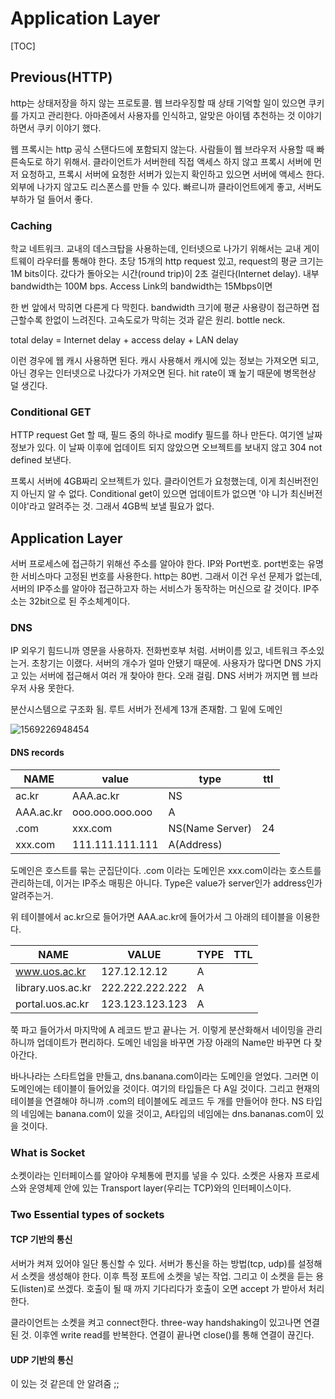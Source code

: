 # Application Layer

[TOC]

## Previous(HTTP)

 http는 상태저장을 하지 않는 프로토콜. 웹 브라우징할 때 상태 기억할 일이 있으면 쿠키를 가지고 관리한다. 아마존에서 사용자를 인식하고, 알맞은 아이템 추천하는 것 이야기하면서 쿠키 이야기 했다.

 웹 프록시는 http 공식 스탠다드에 포함되지 않는다. 사람들이 웹 브라우저 사용할 때 빠른속도로 하기 위해서. 클라이언트가 서버한테 직접 액세스 하지 않고 프록시 서버에 먼저 요청하고, 프록시 서버에 요청한 서버가 있는지 확인하고 있으면 서버에 액세스 한다. 외부에 나가지 않고도 리스폰스를 만들 수 있다. 빠르니까 클라이언트에게 좋고, 서버도 부하가 덜 들어서 좋다.

### Caching

 학교 네트워크. 교내의 데스크탑을 사용하는데, 인터넷으로 나가기 위해서는 교내 게이트웨이 라우터를 통해야 한다. 초당 15개의 http request 있고, request의 평균 크기는 1M bits이다. 갔다가 돌아오는 시간(round trip)이 2초 걸린다(Internet delay). 내부 bandwidth는 100M bps. Access Link의 bandwidth는 15Mbps이면 

 한 번 앞에서 막히면 다른게 다 막힌다. bandwidth 크기에 평균 사용량이 접근하면 접근할수록 한없이 느려진다. 고속도로가 막히는 것과 같은 원리. bottle neck.

 total delay = Internet delay + access delay + LAN delay

 이런 경우에 웹 캐시 사용하면 된다.  캐시 사용해서 캐시에 있는 정보는 가져오면 되고, 아닌 경우는 인터넷으로 나갔다가 가져오면 된다. hit rate이 꽤 높기 때문에 병목현상 덜 생긴다.

### Conditional GET

 HTTP request Get 할 때, 필드 중의 하나로 modify 필드를 하나 만든다. 여기엔 날짜 정보가 있다. 이 날짜 이후에 업데이트 되지 않았으면 오브젝트를 보내지 않고 304 not defined 보낸다. 

 프록시 서버에 4GB짜리 오브젝트가 있다. 클라이언트가 요청했는데, 이게 최신버전인지 아닌지 알 수 없다. Conditional get이 있으면 업데이트가 없으면 '야 니가 최신버전이야'라고 알려주는 것. 그래서 4GB씩 보낼 필요가 없다.

## Application Layer

 서버 프로세스에 접근하기 위해선 주소를 알아야 한다. IP와 Port번호. port번호는 유명한 서비스마다 고정된 번호를 사용한다. http는 80번. 그래서 이건 우선 문제가 없는데, 서버의 IP주소를 알아야 접근하고자 하는 서비스가 동작하는 머신으로 갈 것이다. IP주소는 32bit으로 된 주소체계이다.

### DNS

 IP 외우기 힘드니까 영문을 사용하자. 전화번호부 처럼. 서버이름 있고, 네트워크 주소있는거. 초창기는 이랬다. 서버의 개수가 얼마 안됐기 때문에. 사용자가 많다면 DNS 가지고 있는 서버에 접근해서 여러 개 찾아야 한다. 오래 걸림. DNS 서버가 꺼지면 웹 브라우저 사용 못한다.

 분산시스템으로 구조화 됨. 루트 서버가 전세계 13개 존재함. 그 밑에 도메인 

![1569226948454](C:\Users\multicampus\AppData\Roaming\Typora\typora-user-images\1569226948454.png)

#### DNS records  

| NAME      | value           | type            | ttl  |
| --------- | --------------- | --------------- | ---- |
| ac.kr     | AAA.ac.kr       | NS              |      |
| AAA.ac.kr | ooo.ooo.ooo.ooo | A               |      |
| .com      | xxx.com         | NS(Name Server) | 24   |
| xxx.com   | 111.111.111.111 | A(Address)      |      |

도메인은 호스트를 묶는 군집단이다.  .com 이라는 도메인은 xxx.com이라는 호스트를 관리하는데, 이거는 IP주소 매핑은 아니다. Type은 value가 server인가 address인가 알려주는거. 

 위 테이블에서 ac.kr으로 들어가면 AAA.ac.kr에 들어가서 그 아래의 테이블을 이용한다.

| NAME              | VALUE           | TYPE | TTL  |
| ----------------- | --------------- | ---- | ---- |
| www.uos.ac.kr     | 127.12.12.12    | A    |      |
| library.uos.ac.kr | 222.222.222.222 | A    |      |
| portal.uos.ac.kr  | 123.123.123.123 | A    |      |

쭉 파고 들어가서 마지막에 A 레코드 받고 끝나는 거. 이렇게 분산화해서 네이밍을 관리하니까 업데이트가 편리하다. 도메인 네임을 바꾸면 가장 아래의 Name만 바꾸면 다 찾아간다.

바나나라는 스타트업을 만들고, dns.banana.com이라는 도메인을 얻었다. 그러면 이 도메인에는 테이블이 들어있을 것이다. 여기의 타입들은 다 A일 것이다. 그리고 현재의 테이블을 연결해야 하니까 .com의 테이블에도 레코드 두 개를 만들어야 한다. NS 타입의 네임에는 banana.com이 있을 것이고, A타입의 네임에는 dns.bananas.com이 있을 것이다.

### What is Socket

 소켓이라는 인터페이스를 알아야 우체통에 편지를 넣을 수 있다. 소켓은 사용자 프로세스와 운영체제 안에 있는 Transport layer(우리는 TCP)와의 인터페이스이다. 

### Two Essential types of sockets

#### TCP 기반의 통신

 서버가 켜져 있어야 일단 통신할 수 있다. 서버가 통신을 하는 방법(tcp, udp)를 설정해서 소켓을 생성해야 한다. 이후 특정 포트에 소켓을 넣는 작업. 그리고 이 소켓을 듣는 용도(listen)로 쓰겠다. 호출이 될 때 까지 기다리다가 호출이 오면 accept 가 받아서 처리한다. 

 클라이언트는 소켓을 켜고 connect한다. three-way handshaking이 있고나면 연결 된 것. 이후엔 write read를 반복한다. 연결이 끝나면 close()를 통해 연결이 끊긴다. 

#### UDP 기반의 통신

 이 있는 것 같은데 안 알려줌 ;;



